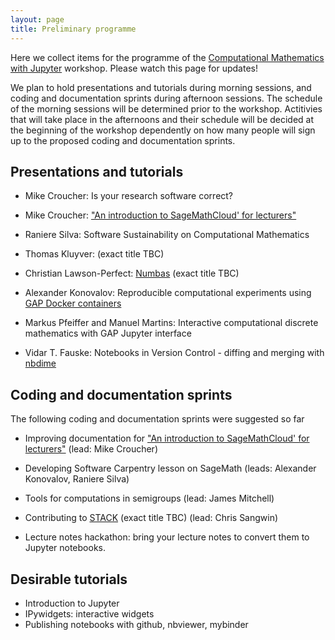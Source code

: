```yaml
---
layout: page
title: Preliminary programme
---
```


Here we collect items for the programme of the 
[Computational Mathematics with Jupyter](http://opendreamkit.org/meetings/2017-01-16-ICMS/) workshop.
Please watch this page for updates!

We plan to hold presentations and tutorials during morning sessions, and 
coding and documentation sprints during afternoon sessions. The schedule
of the morning sessions will be determined prior to the workshop. 
Actitivies that will take place in the afternoons and their schedule will 
be decided at the beginning of the workshop dependently on how many people 
will sign up to the proposed coding and documentation sprints.

## Presentations and tutorials

* Mike Croucher: Is your research software correct?

* Mike Croucher: ["An introduction to SageMathCloud' for lecturers"](https://github.com/mikecroucher/SMC_tutorial)

* Raniere Silva: Software Sustainability on Computational Mathematics

* Thomas Kluyver: (exact title TBC)

* Christian Lawson-Perfect: [Numbas](http://www.numbas.org.uk/) (exact title TBC) 

* Alexander Konovalov: Reproducible computational experiments using [GAP Docker containers](https://hub.docker.com/u/gapsystem/)

* Markus Pfeiffer and Manuel Martins: Interactive computational discrete mathematics with GAP Jupyter interface

* Vidar T. Fauske: Notebooks in Version Control - diffing and merging with [nbdime](https://github.com/jupyter/nbdime)


## Coding and documentation sprints

The following coding and documentation sprints were suggested so far

* Improving documentation for ["An introduction to SageMathCloud' for lecturers"](https://github.com/mikecroucher/SMC_tutorial) (lead: Mike Croucher)

* Developing Software Carpentry lesson on SageMath (leads: Alexander Konovalov, Raniere Silva)

* Tools for computations in semigroups (lead: James Mitchell)

* Contributing to [STACK](https://moodle.org/plugins/qtype_stack) (exact title TBC) (lead: Chris Sangwin)

* Lecture notes hackathon: bring your lecture notes to convert them to Jupyter notebooks.



## Desirable tutorials

- Introduction to Jupyter
- IPywidgets: interactive widgets 
- Publishing notebooks with github, nbviewer, mybinder
